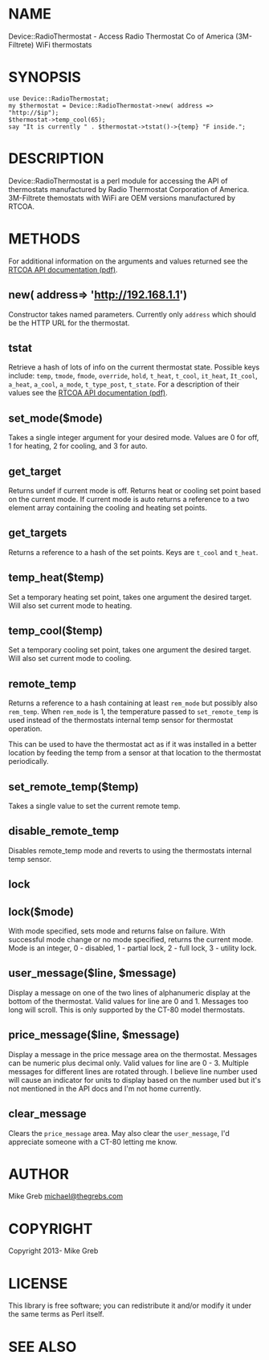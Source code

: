 # NAME

Device::RadioThermostat - Access Radio Thermostat Co of America (3M-Filtrete) WiFi thermostats

# SYNOPSIS

    use Device::RadioThermostat;
    my $thermostat = Device::RadioThermostat->new( address => "http://$ip");
    $thermostat->temp_cool(65);
    say "It is currently " . $thermostat->tstat()->{temp} "F inside.";

# DESCRIPTION

Device::RadioThermostat is a perl module for accessing the API of thermostats
manufactured by Radio Thermostat Corporation of America.  3M-Filtrete themostats
with WiFi are OEM versions manufactured by RTCOA.

# METHODS

For additional information on the arguments and values returned see the
[RTCOA API documentation (pdf)](http://www.radiothermostat.com/documents/RTCOAWiFIAPIV1\_3.pdf).

## new( address=> 'http://192.168.1.1')

Constructor takes named parameters.  Currently only `address` which should be
the HTTP URL for the thermostat.

## tstat

Retrieve a hash of lots of info on the current thermostat state.  Possible keys
include: `temp`, `tmode`, `fmode`, `override`, `hold`, `t_heat`,
`t_cool`, `it_heat`, `It_cool`, `a_heat`, `a_cool`, `a_mode`,
`t_type_post`, `t_state`.  For a description of their values see the
[RTCOA API documentation (pdf)](http://www.radiothermostat.com/documents/RTCOAWiFIAPIV1\_3.pdf).

## set\_mode($mode)

Takes a single integer argument for your desired mode. Values are 0 for off, 1 for
heating, 2 for cooling, and 3 for auto.

## get\_target

Returns undef if current mode is off.  Returns heat or cooling set point based
on the current mode.  If current mode is auto returns a reference to a two
element array containing the cooling and heating set points.

## get\_targets

Returns a reference to a hash of the set points.  Keys are `t_cool` and `t_heat`.

## temp\_heat($temp)

Set a temporary heating set point, takes one argument the desired target.  Will
also set current mode to heating.

## temp\_cool($temp)

Set a temporary cooling set point, takes one argument the desired target.  Will
also set current mode to cooling.

## remote\_temp

Returns a reference to a hash containing at least `rem_mode` but possibly also
`rem_temp`.  When `rem_mode` is 1, the temperature passed to `set_remote_temp`
is used instead of the thermostats internal temp sensor for thermostat operation.

This can be used to have the thermostat act as if it was installed in a better
location by feeding the temp from a sensor at that location to the thermostat
periodically.

## set\_remote\_temp($temp)

Takes a single value to set the current remote temp.

## disable\_remote\_temp

Disables remote\_temp mode and reverts to using the thermostats internal temp
sensor.

## lock

## lock($mode)

With mode specified, sets mode and returns false on failure.  With successful
mode change or no mode specified, returns the current mode.  Mode is an integer,
0 - disabled, 1 - partial lock, 2 - full lock, 3 - utility lock.

## user\_message($line, $message)

Display a message on one of the two lines of alphanumeric display at the bottom
of the thermostat.  Valid values for line are 0 and 1.  Messages too long will
scroll.  This is only supported by the CT-80 model thermostats.

## price\_message($line, $message)

Display a message in the price message area on the thermostat.  Messages can be
numeric plus decimal only.  Valid values for line are 0 - 3.  Multiple messages
for different lines are rotated through.  I believe line number used will cause
an indicator for units to display based on the number used but it's not
mentioned in the API docs and I'm not home currently.

## clear\_message

Clears the `price_message` area.  May also clear the `user_message`, I'd
appreciate someone with a CT-80 letting me know.

# AUTHOR

Mike Greb <michael@thegrebs.com>

# COPYRIGHT

Copyright 2013- Mike Greb

# LICENSE

This library is free software; you can redistribute it and/or modify
it under the same terms as Perl itself.

# SEE ALSO
